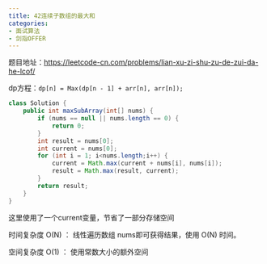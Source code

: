 ```yaml
---
title: 42连续子数组的最大和
categories:
- 面试算法
- 剑指OFFER
---
```


题目地址：https://leetcode-cn.com/problems/lian-xu-zi-shu-zu-de-zui-da-he-lcof/

dp方程：`dp[n] = Max(dp[n - 1] + arr[n], arr[n]);`

```java
class Solution {
    public int maxSubArray(int[] nums) {
        if (nums == null || nums.length == 0) {
            return 0;
        }
        int result = nums[0];
        int current = nums[0];
        for (int i = 1; i<nums.length;i++) {
            current = Math.max(current + nums[i], nums[i]);
            result = Math.max(result, current);
        }
        return result;
    }
}
```

这里使用了一个current变量，节省了一部分存储空间

时间复杂度 O(N) ： 线性遍历数组 nums即可获得结果，使用 O(N) 时间。

空间复杂度 O(1) ： 使用常数大小的额外空间